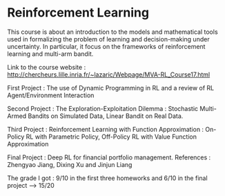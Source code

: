 # Reinforcement Learning

This course is about an introduction to the models and mathematical tools used in formalizing the problem of learning and decision-making under uncertainty. In particular, it focus on the frameworks of reinforcement learning and multi-arm bandit.

Link to the course website : http://chercheurs.lille.inria.fr/~lazaric/Webpage/MVA-RL_Course17.html

First Project : The use of Dynamic Programming in RL and a review of RL Agent/Environment Interaction

Second Project : The Exploration-Exploitation Dilemma : Stochastic Multi-Armed Bandits on Simulated Data, Linear Bandit on Real Data.

Third Project : Reinforcement Learning with Function Approximation : On-Policy RL with Parametric Policy, Off-Policy RL with Value Function Approximation

Final Project : Deep RL for financial portfolio management. References : Zhengyao Jiang, Dixing Xu and Jinjun Liang

The grade I got : 9/10 in the first three homeworks and 6/10 in the final project --> 15/20
